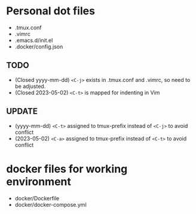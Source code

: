 # Personal dot files
- .tmux.conf
- .vimrc
- .emacs.d/init.el
- .docker/config.json


## TODO
- (Closed yyyy-mm-dd) `<C-j>` exists in .tmux.conf and .vimrc, so need to be adjusted.
- (Closed 2023-05-02) `<C-t>` is mapped for indenting in Vim


## UPDATE
- (yyyy-mm-dd) `<C-t>` assigned to tmux-prefix instead of `<C-j>` to avoid conflict
- (2023-05-02) `<C-a>` assigned to tmux-prefix instead of `<C-t>` to avoid conflict


# docker files for working environment
- docker/Dockerfile
- docker/docker-compose.yml

